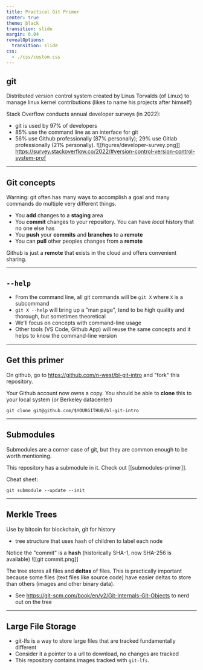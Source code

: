 ```yaml
---
title: Practical Git Primer
center: true
theme: black
transition: slide
margin: 0.04
revealOptions:
  transition: slide
css:
  - ./css/custom.css
---
```


## git

Distributed version control system created by Linus Torvalds (of Linux) to manage linux kernel contributions (likes to name his projects after himself)

Stack Overflow conducts annual developer surveys (in 2022):
* git is used by 97% of developers
* 85% use the command line as an interface for git
* 56% use Github professionally (87% personally); 29% use Gitlab professionally (21% personally).
![[figures/developer-survey.png]]
https://survey.stackoverflow.co/2022/#version-control-version-control-system-prof  <!-- element class="left-aligned" -->

---

## Git concepts

Warning: git often has many ways to accomplish a goal and many commands do multiple very different things.

* You **add** changes to a **staging** area
* You **commit** changes to your repository. You can have *local* history that no one else has
* You **push** your **commits** and **branches** to a **remote**
* You can **pull** other peoples changes from a **remote**

Github is just a **remote** that exists in the cloud and offers convenient sharing.

---

## `--help`

* From the command line, all git commands will be `git X` where `X` is a subcommand
* `git X --help` will bring up a "man page", tend to be high quality and thorough, but sometimes theoretical
* We'll focus on concepts with command-line usage
* Other tools (VS Code, Github App) will reuse the same concepts and it helps to know the command-line version

---

## Get this primer

On github, go to https://github.com/n-west/bl-git-intro and "fork" this repository.

Your Github account now owns a copy. You should be able to **clone** this to your local system (or Berkeley datacenter)

```
git clone git@github.com/$YOURGITHUB/bl-git-intro
```

---

## Submodules

Submodules are a corner case of git, but they are common enough to be worth mentioning.

This repository has a submodule in it. Check out [[submodules-primer]].

Cheat sheet:
```
git submodule --update --init
```


---

## Merkle Trees

Use by bitcoin for blockchain, git for history

* tree structure that uses hash of children to label each node

Notice the "commit" is a **hash** (historically SHA-1, now SHA-256 is available)
![[git commit.png]]

The tree stores all files and **deltas** of files. This is practically important because some files (text files like source code) have easier deltas to store than others (images and other binary data). 
* See https://git-scm.com/book/en/v2/Git-Internals-Git-Objects to nerd out on the tree
---

## Large File Storage

* git-lfs is a way to store large files that are tracked fundamentally different
* Consider it a pointer to a url to download, no changes are tracked
* This repository contains images tracked with `git-lfs`. 